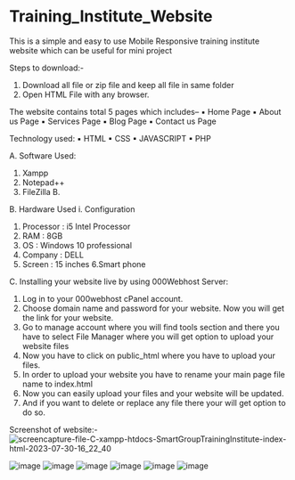 # Training_Institute_Website
This is a simple and easy to use Mobile Responsive training institute website which can be useful for mini project

Steps to download:-
1. Download all file or zip file and keep all file in same folder
2. Open HTML File with any browser.

The website contains total 5 pages which includes–
▪ Home Page
▪ About us Page
▪ Services Page
▪ Blog Page
▪ Contact us Page

Technology used:
▪ HTML
▪ CSS
▪ JAVASCRIPT
▪ PHP

A. Software Used: 
1. Xampp 
2. Notepad++
3. FileZilla B. 

B. Hardware Used 
i. Configuration 
1. Processor : i5 Intel Processor 
2. RAM : 8GB 
3. OS : Windows 10 professional 
4. Company : DELL 
5. Screen : 15 inches 
6.Smart phone 

C. Installing your website live by using 000Webhost Server: 
1. Log in to your 000webhost cPanel account. 
2. Choose domain name and password for your website. Now you will get the link for your 
website. 
3. Go to manage account where you will find tools section and there you have to select File 
Manager where you will get option to upload your website files 
4. Now you have to click on public_html where you have to upload your files. 
5. In order to upload your website you have to rename your main page file name to 
index.html 
6. Now you can easily upload your files and your website will be updated. 
7. And if you want to delete or replace any file there your will get option to do so.

Screenshot of website:-
![screencapture-file-C-xampp-htdocs-SmartGroupTrainingInstitute-index-html-2023-07-30-16_22_40](https://github.com/apurva-mhamane/Training_Institute_Website/assets/131534195/5da49b23-b751-4fa4-8e78-e5ca0b32130d)


![image](https://user-images.githubusercontent.com/131534195/233790380-f2b8fb63-c793-4fa7-8e54-f6770c239604.png)
![image](https://user-images.githubusercontent.com/131534195/233790408-2f0af319-68ba-4b56-8a45-aa775c060523.png)
![image](https://user-images.githubusercontent.com/131534195/233790425-27ba0560-4596-4a90-8cb5-62a977e35201.png)
![image](https://user-images.githubusercontent.com/131534195/233790476-8ebdbeef-39a7-4ab3-9da9-9cf1e408557a.png)
![image](https://user-images.githubusercontent.com/131534195/233790496-39055fd5-67b7-483f-ab60-d6f623db86a3.png)
![image](https://user-images.githubusercontent.com/131534195/233790510-d7caaad5-3e48-428d-b8e4-d302a4f35129.png)


